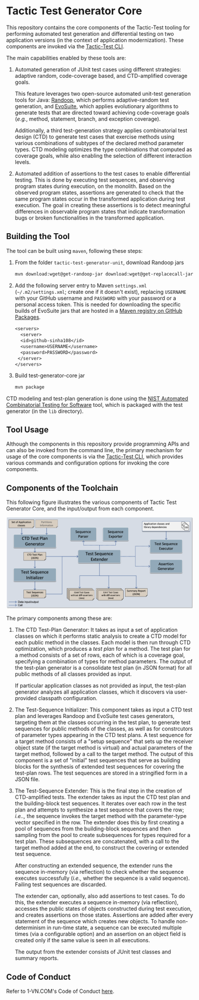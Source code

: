 # Tactic Test Generator Core

This repository contains the core components of the Tactic-Test tooling for performing automated test generation and differential testing on two application versions (in the context of application modernization). These components are invoked via the [Tactic-Test CLI](https://github.com/vituocgia/tactic-test-generator-cli).

The main capabilities enabled by these tools are:

1. Automated generation of JUnit test cases using different strategies: adaptive random, code-coverage based, and CTD-amplified coverage goals.

    This feature leverages two open-source automated unit-test generation tools for Java: [Randoop](https://randoop.github.io/randoop/), which performs adaptive-random test generation, and [EvoSuite](https://www.evosuite.org/), which applies evolutionary algorithms to generate tests that are directed toward achieving code-coverage goals (_e.g._, method, statement, branch, and exception coverage).

    Additionally, a third test-generation strategy applies combinatorial test design (CTD) to generate test cases that exercise methods using various combinations of subtypes of the declared method parameter types. CTD modeling optimizes the type combinations that computed as coverage goals, while also enabling the selection of different interaction levels.

2. Automated addition of assertions to the test cases to enable differential testing. This is done by executing test sequences, and observing program states during execution, on the monolith. Based on the observed program states, assertions are generated to check that the same program states occur in the transformed application during test execution. The goal in creating these assertions is to detect meaningful differences in observable program states that indicate transformation bugs or broken functionalities in the transformed application.

## Building the Tool

The tool can be built using `maven`, following these steps:

1. From the folder `tactic-test-generator-unit`, download Randoop jars
   ```dtd
   mvn download:wget@get-randoop-jar download:wget@get-replacecall-jar
   ```

2. Add the following server entry to Maven `settings.xml` (`~/.m2/settings.xml`; create one if
   it doesn't exist), replacing `USERNAME` with your GitHub username and `PASSWORD` with your
   password or a personal access token. This is needed for downloading the specific builds of
   EvoSuite jars that are hosted in a [Maven registry on GitHub Packages](https://github.com/sinha108/maven-packages/packages).
   ```
   <servers>
     <server>
     <id>github-sinha108</id>
     <username>USERNAME</username>
     <password>PASSWORD</password>
    </server>
   </servers>
   ```

3. Build test-generator-core jar
   ```dtd
   mvn package
   ```
CTD modeling and test-plan generation is done using the [NIST Automated Combinatorial Testing for Software](https://csrc.nist.gov/projects/automated-combinatorial-testing-for-software) tool, which is packaged with the test generator (in the `lib` directory).

## Tool Usage

Although the components in this repository provide programming APIs and can also be invoked from the command line, the primary mechanism for usage of the core components is via the [Tactic-Test CLI](https://github.com/vituocgia/tactic-test-generator-cli), which provides various commands and configuration options for invoking the core
components.

## Components of the Toolchain

This following figure illustrates the various components of Tactic Test Generator Core, and the input/output from each component.

![](./doc/image/tactic-testgen-core-arch.png)

The primary components among these are:

1. The CTD Test-Plan Generator: It takes as input a set of application classes on which it performs static analysis to create a CTD model for each public method in the classes. Each model is then run through CTD optimization, which produces a _test plan_ for a method. The test plan for a method consists of a set of rows, each of which is a coverage goal, specifying a combination of types for method parameters. The output of the test-plan generator is a consolidate test plan (in JSON format) for all public methods of all classes provided as input.

    If particular application classes as not provided as input, the test-plan generator analyzes all application classes, which it discovers via user-provided classpath configuration.

2. The Test-Sequence Initializer: This component takes as input a CTD test plan and leverages Randoop and EvoSuite test cases generators, targeting them at the classes occurring in the test plan, to generate test sequences for public methods of the classes, as well as for constrcutors of parameter types appearing in the CTD test plans. A test sequence for a target method consists of a "setup sequence" that sets up the receiver object state (if the target method is virtual) and actual parameters of the target method, followed by a call to the target method. The output of this component is a set of "initial" test sequences that serve as building blocks for the synthesis of extended test sequences for covering the test-plan rows. The test sequences are stored in a stringified form in a JSON file.

3. The Test-Sequence Extender: This is the final step in the creation of CTD-amplified tests. The extender takes as input the CTD test plan and the building-block test sequences. It iterates over each row in the test plan and attempts to synthesize a test sequence that covers the row; _i.e..,_ the sequence invokes the target method with the parameter-type vector specified in the row. The extender does this by first creating a pool of sequences from the building-block sequences and then sampling from the pool to create subsequences for types required for a test plan. These subsequences are concatenated, with a call to the target method added at the end, to construct the covering or extended test sequence.

    After constructing an extended sequence, the extender runs the sequence in-memory (via reflection) to check whether the sequence executes successfully (_i.e.,_ whether the sequence is a valid sequence). Failing test sequences are discarded.

    The extender can, optionally, also add assertions to test cases. To do this, the extender executes a sequence in-memory (via reflection), accesses the public states of objects constructed during test execution, and creates assertions on those states. Assertions are added after every statement of the sequence which creates new objects. To handle non-determinism in run-time state, a sequence can be executed multiple times (via a configurable option) and an assertion on an object field is created only if the same value is seen in all executions.

    The output from the extender consists of JUnit test classes and summary reports.

## Code of Conduct
Refer to 1-VN.COM's Code of Conduct [here](https://github.com/vituocgia/community/blob/main/CODE_OF_CONDUCT.md).
